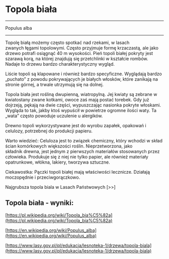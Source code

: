 # Topola biała

---
Populus alba

---
Topolę białą możemy często spotkać nad rzekami, w lasach zwanych łęgami topolowymi. Często przyjmuje formę krzaczastą, ale jako drzewo potrafi osiągnąć 40 m wysokości. Pień topoli białej pokryty jest szarawą korą, na której znajdują się przetchlinki w kształcie rombów. Nadaje to drzewu bardzo charakterystyczny wygląd.

Liście topoli są klapowane i również bardzo specyficzne. Wyglądają bardzo „puchato” z powodu pokrywających je białych włosków, które zanikają na stronie górnej, a trwale utrzymują się na dolnej.

Topola biała jest rośliną dwupienną, wiatropylną. Jej kwiaty są zebrane w kwiatostany zwane kotkami, owoce zaś mają postać torebek. Gdy już dojrzeją, pękają na dwie części, wypuszczając nasionka pokryte włoskami. Wygląda to tak, jakby ktoś wypuścił w powietrze ogromne ilości waty. Ta „wata” często powoduje uczulenie u alergików.

Drewno topoli wykorzystywane jest do wyrobu zapałek, opakowań i celulozy, potrzebnej do produkcji papieru.

Warto wiedzieć: Celuloza jest to związek chemiczny, który wchodzi w skład ścian komórkowych większości roślin. Nieprzetworzona, jako składnik drewna, jest jednym z pierwszych materiałów stosowanych przez człowieka. Produkuje się z niej nie tylko papier, ale również materiały opatrunkowe, włókna, lakiery, tworzywa sztuczne.

Ciekawostka: Pączki topoli białej mają właściwości lecznicze. Działają moczopędnie i przeciwgorączkowo.

Najgrubsza topola biala w Lasach Państwowych [>>]

## Topola biała - wyniki:
[https://pl.wikipedia.org/wiki/Topola_bia%C5%82a](https://pl.wikipedia.org/wiki/Topola_bia%C5%82a)

[https://en.wikipedia.org/wiki/Populus_alba](https://en.wikipedia.org/wiki/Populus_alba)

[https://www.lasy.gov.pl/pl/edukacja/lesnoteka-1/drzewa/topola-biala](https://www.lasy.gov.pl/pl/edukacja/lesnoteka-1/drzewa/topola-biala)

